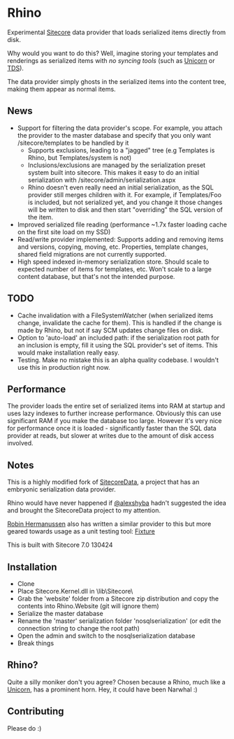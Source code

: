 # Rhino

Experimental [Sitecore](http://www.sitecore.net) data provider that loads serialized items directly from disk.

Why would you want to do this? Well, imagine storing your templates and renderings as serialized items with _no syncing tools_ (such as [Unicorn](https://github.com/kamsar/Unicorn) or [TDS](http://www.hhogdev.com/Products/Team-Development-for-Sitecore/Overview.aspx)).

The data provider simply ghosts in the serialized items into the content tree, making them appear as normal items.

## News ##

* Support for filtering the data provider's scope. For example, you attach the provider to the master database and specify that you only want /sitecore/templates to be handled by it
    * Supports exclusions, leading to a "jagged" tree (e.g Templates is Rhino, but Templates/system is not)
    * Inclusions/exclusions are managed by the serialization preset system built into sitecore. This makes it easy to do an initial serialization with /sitecore/admin/serialization.aspx
    * Rhino doesn't even really need an initial serialization, as the SQL provider still merges children with it. For example, if Templates/Foo is included, but not serialized yet, and you change it those changes will be written to disk and then start "overriding" the SQL version of the item.
* Improved serialized file reading (performance ~1.7x faster loading cache on the first site load on my SSD)
* Read/write provider implemented: Supports adding and removing items and versions, copying, moving, etc. Properties, template changes, shared field migrations are not currently supported.
* High speed indexed in-memory serialization store. Should scale to expected number of items for templates, etc. Won't scale to a large content database, but that's not the intended purpose.

## TODO ##

* Cache invalidation with a FileSystemWatcher (when serialized items change, invalidate the cache for them). This is handled if the change is made by Rhino, but not if say SCM updates change files on disk.
* Option to 'auto-load' an included path: if the serialization root path for an inclusion is empty, fill it using the SQL provider's set of items. This would make installation really easy.
* Testing. Make no mistake this is an alpha quality codebase. I wouldn't use this in production right now.

## Performance ##

The provider loads the entire set of serialized items into RAM at startup and uses lazy indexes to further increase performance. Obviously this can use significant RAM if you make the database too large.
However it's very nice for performance once it is loaded - significantly faster than the SQL data provider at reads, but slower at writes due to the amount of disk access involved.

## Notes ##

This is a highly modified fork of [SitecoreData](https://github.com/pbering/SitecoreData), a project that has an embryonic serialization data provider.

Rhino would have never happened if [@alexshyba](https://twitter.com/alexshyba) hadn't suggested the idea and brought the SitecoreData project to my attention.

[Robin Hermanussen](https://twitter.com/knifecore) also has written a similar provider to this but more geared towards usage as a unit testing tool: [Fixture](https://github.com/hermanussen/Sitecore-FixtureDataProvider)

This is built with Sitecore 7.0 130424

## Installation ##

* Clone
* Place Sitecore.Kernel.dll in \lib\Sitecore\
* Grab the 'website' folder from a Sitecore zip distribution and copy the contents into Rhino.Website (git will ignore them)
* Serialize the master database
* Rename the 'master' serialization folder 'nosqlserialization' (or edit the connection string to change the root path)
* Open the admin and switch to the nosqlserialization database
* Break things

## Rhino? ##

Quite a silly moniker don't you agree? Chosen because a Rhino, much like a [Unicorn](https://github.com/kamsar/Unicorn), has a prominent horn. Hey, it could have been Narwhal :)

## Contributing ##

Please do :)